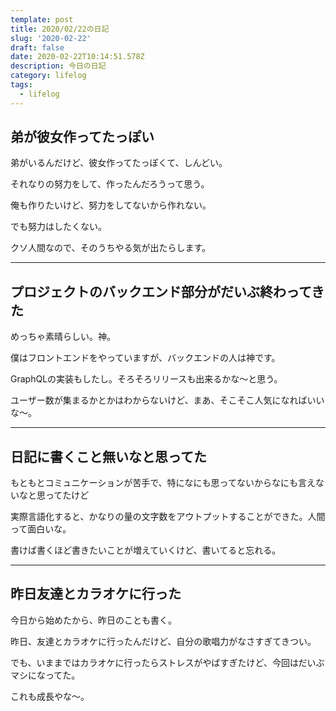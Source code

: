 ```yaml
---
template: post
title: 2020/02/22の日記
slug: '2020-02-22'
draft: false
date: 2020-02-22T10:14:51.578Z
description: 今日の日記
category: lifelog
tags:
  - lifelog
---
```

## 弟が彼女作ってたっぽい

弟がいるんだけど、彼女作ってたっぽくて、しんどい。

それなりの努力をして、作ったんだろうって思う。

俺も作りたいけど、努力をしてないから作れない。

でも努力はしたくない。

クソ人間なので、そのうちやる気が出たらします。

---

## プロジェクトのバックエンド部分がだいぶ終わってきた

めっちゃ素晴らしい。神。

僕はフロントエンドをやっていますが、バックエンドの人は神です。

GraphQLの実装もしたし。そろそろリリースも出来るかな～と思う。

ユーザー数が集まるかとかはわからないけど、まあ、そこそこ人気になればいいな～。

---

## 日記に書くこと無いなと思ってた

もともとコミュニケーションが苦手で、特になにも思ってないからなにも言えないなと思ってたけど

実際言語化すると、かなりの量の文字数をアウトプットすることができた。人間って面白いな。

書けば書くほど書きたいことが増えていくけど、書いてると忘れる。

---

## 昨日友達とカラオケに行った

今日から始めたから、昨日のことも書く。

昨日、友達とカラオケに行ったんだけど、自分の歌唱力がなさすぎてきつい。

でも、いままではカラオケに行ったらストレスがやばすぎたけど、今回はだいぶマシになってた。

これも成長やな～。
